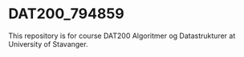 # DAT200_794859
This repository is for course DAT200 Algoritmer og Datastrukturer at University of Stavanger.
